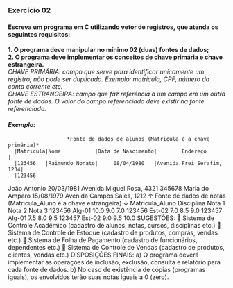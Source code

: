 ### Exercício 02  

#### Escreva um programa em C utilizando vetor de registros, que atenda os seguintes requisitos:  
**1. O programa deve manipular no mínimo 02 (duas) fontes de dados;**  
**2. O programa deve implementar os conceitos de chave primária e chave estrangeira.**  
*CHAVE PRIMÁRIA: campo que serve para identificar unicamente um registro, não pode ser duplicado. Exemplo: matrícula, CPF, número da conta corrente etc.*  
*CHAVE ESTRANGEIRA: campo que faz referência a um campo em um outra fonte de dados. O valor do campo referenciado deve existir na fonte referenciada.*  

#### *Exemplo:*  
                       *Fonte de dados de alunos (Matricula é a chave primária)*
      |Matricula|Nome           |Data de Nascimento|        Endereço          |
      |123456   |Raimundo Nonato|     08/04/1980   |Avenida Frei Serafim, 1234|
      |123456
João Antonio
20/03/1981
Avenida Miguel Rosa, 4321
345678
Maria do Amparo
15/08/1979
Avenida Campos Sales, 1212
↑
Fonte de dados de notas (Matricula_Aluno é a chave estrangeira)
↓
Matricula_Aluno
Disciplina
Nota 1
Nota 2
Nota 3
123456
Alg-01
10.0
9.0
7.0
123456
Est-02
7.0
8.5
9.0 123457
Alg-01
7.5
8.0
9.5 123457
Est-02
9.0
9.5
10.0
SUGESTÕES:
 Sistema de Controle Acadêmico (cadastro de alunos, notas, cursos, disciplinas etc.)
 Sistema de Controle de Estoque (cadastro de produtos, compras, vendas etc.)
 Sistema de Folha de Pagamento (cadastro de funcionários, dependentes etc.)
 Sistema de Controle de Vendas (cadastro de produtos, clientes, vendas etc.)
DISPOSIÇÕES FINAIS:
a) O programa deverá implementar as operações de inclusão, exclusão, consulta e relatório para cada fonte de dados.
b) No caso de existência de cópias (programas iguais), os envolvidos terão suas notas iguais a 0 (zero).
